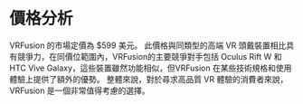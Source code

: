<!-- markdownlint-disable MD022 -->
# 價格分析
VRFusion 的市場定價為 $599 美元。
此價格與同類型的高端 VR 頭戴裝置相比具有競爭力，在同價位範圍內，VRFusion的主要競爭對手包括 Oculus Rift W 和 HTC Vive Galaxy，這些裝置雖然功能相似，但VRFusion 在某些技術規格和使用體驗上提供了額外的優勢。
整體來說，對於尋求高品質 VR 體驗的消費者來說，VRFusion 是一個非常值得考慮的選擇。
